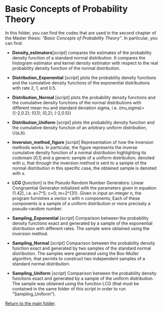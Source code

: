 # Basic Concepts of Probability Theory


In this folder, you can find the codes that are used in the second chapter of the Master thesis: 
*“Basic Concepts of Probability Theory”*.
In particular, you can find:

-	**Density_estimators**[*script*] compares the estimates of the probability density function of a standard normal distribution. 
It compares the histogram estimator and kernel density estimator with respect to the real probability density function of the normal distribution.

-	**Distribution_Exponential** [*script*] plots the probability density functions and the cumulative density functions of the exponential distributions with rate 2, 1, and 0.5.

-	**Distribution_Normal** [*script*] plots the probability density functions and the cumulative density functions of the normal distributions with different mean mu and standard deviation sigma, i.e. (mu,sigma)={(-2,0.2); (0,1); (0,2); (-2,0.5)}

-	**Distribution_Uniform** [*script*] plots the probability density function and the cumulative density function of an arbitrary uniform distribution, U(a,b).

-	**Inversion_method_figure** [*script*] Representation of how the inversion methods works. In particular, the figure represents the inverse cumulative density function of a normal distribution highlighting its codomain [0,1] and a generic sample of a uniform distribution, denoted with u, that through the inversion method is sent to a sample of the normal distribution in this specific case, the obtained sample is denoted with x.

-	**LCG** [*function*] is the Pseudo Random Number Generators: Linear Congruential Generator initialized with the parameters given in equation (1.42), i.e. a=7^5; c=0; m=2^{31}. Given in input an integer n, the program furnishes a vector x with n components; Each of these components is a sample of a uniform distribution or more precisely a pseudo-random number. 

-	**Sampling_Exponential** [*script*] Comparison between the probability density functions exact and generated by a sample of the exponential distribution with different rates. The sample were obtained using the inversion method.

-	**Sampling_Normal** [*script*] Comparison between the probability density function exact and generated by two samples of the standard normal distribution. The samples were generated using the Box-Muller algorithm, that permits to construct two independent samples of a standard normal distribution.

-	**Sampling_Uniform** [*script*] Comparison between the probability density functions exact and generated by a sample of the uniform distribution. The sample was obtained using the function LCG (that must be contained in the same folder of this script in order to run "Sampling_Uniform").

[Return to the main folder](https://github.com/lucafe/PCE4UDDE_matlab_codes).
